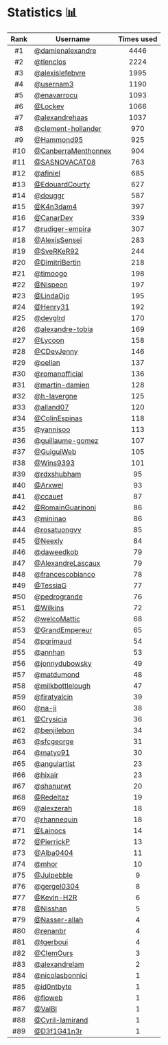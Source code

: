 # Statistics 📊

|Rank|Username|Times used|
:--------:|--------|:--------:|
|#1|[@damienalexandre](https://github.com/damienalexandre)|4446|
|#2|[@tlenclos](https://github.com/tlenclos)|2224|
|#3|[@alexislefebvre](https://github.com/alexislefebvre)|1995|
|#4|[@usernam3](https://github.com/usernam3)|1190|
|#5|[@enavarrocu](https://github.com/enavarrocu)|1093|
|#6|[@Lockev](https://github.com/Lockev)|1066|
|#7|[@alexandrehaas](https://github.com/alexandrehaas)|1037|
|#8|[@clement-hollander](https://github.com/clement-hollander)|970|
|#9|[@Hammond95](https://github.com/Hammond95)|925|
|#10|[@CanberraMenthonnex](https://github.com/CanberraMenthonnex)|904|
|#11|[@SASNOVACAT08](https://github.com/SASNOVACAT08)|763|
|#12|[@afiniel](https://github.com/afiniel)|685|
|#13|[@EdouardCourty](https://github.com/EdouardCourty)|627|
|#14|[@douggr](https://github.com/douggr)|587|
|#15|[@K4n3dam4](https://github.com/K4n3dam4)|397|
|#16|[@CanarDev](https://github.com/CanarDev)|339|
|#17|[@rudiger-empira](https://github.com/rudiger-empira)|307|
|#18|[@AlexisSensei](https://github.com/AlexisSensei)|283|
|#19|[@SveRKeR92](https://github.com/SveRKeR92)|244|
|#20|[@DimitriBertin](https://github.com/DimitriBertin)|218|
|#21|[@timoogo](https://github.com/timoogo)|198|
|#22|[@Nispeon](https://github.com/Nispeon)|197|
|#23|[@LindaOjo](https://github.com/LindaOjo)|195|
|#24|[@Henry31](https://github.com/Henry31)|192|
|#25|[@devglrd](https://github.com/devglrd)|170|
|#26|[@alexandre-tobia](https://github.com/alexandre-tobia)|169|
|#27|[@Lycoon](https://github.com/Lycoon)|158|
|#28|[@CDevJenny](https://github.com/CDevJenny)|146|
|#29|[@oellan](https://github.com/oellan)|137|
|#30|[@romanofficial](https://github.com/romanofficial)|136|
|#31|[@martin-damien](https://github.com/martin-damien)|128|
|#32|[@h-lavergne](https://github.com/h-lavergne)|125|
|#33|[@alland07](https://github.com/alland07)|120|
|#34|[@ColinEspinas](https://github.com/ColinEspinas)|118|
|#35|[@yannisoo](https://github.com/yannisoo)|113|
|#36|[@guillaume-gomez](https://github.com/guillaume-gomez)|107|
|#37|[@GuiguiWeb](https://github.com/GuiguiWeb)|105|
|#38|[@Wins9393](https://github.com/Wins9393)|101|
|#39|[@rdxshubham](https://github.com/rdxshubham)|95|
|#40|[@Arxwel](https://github.com/Arxwel)|93|
|#41|[@ccauet](https://github.com/ccauet)|87|
|#42|[@RomainGuarinoni](https://github.com/RomainGuarinoni)|86|
|#43|[@mininao](https://github.com/mininao)|86|
|#44|[@rosatuongvy](https://github.com/rosatuongvy)|85|
|#45|[@Neexly](https://github.com/Neexly)|84|
|#46|[@daweedkob](https://github.com/daweedkob)|79|
|#47|[@AlexandreLascaux](https://github.com/AlexandreLascaux)|79|
|#48|[@francescobianco](https://github.com/francescobianco)|78|
|#49|[@TessiaG](https://github.com/TessiaG)|77|
|#50|[@pedrogrande](https://github.com/pedrogrande)|76|
|#51|[@Wilkins](https://github.com/Wilkins)|72|
|#52|[@welcoMattic](https://github.com/welcoMattic)|68|
|#53|[@GrandEmpereur](https://github.com/GrandEmpereur)|65|
|#54|[@pgrimaud](https://github.com/pgrimaud)|54|
|#55|[@annhan](https://github.com/annhan)|53|
|#56|[@jonnydubowsky](https://github.com/jonnydubowsky)|49|
|#57|[@matdumond](https://github.com/matdumond)|48|
|#58|[@milkbottlelough](https://github.com/milkbottlelough)|47|
|#59|[@firatyalcin](https://github.com/firatyalcin)|39|
|#60|[@na-ji](https://github.com/na-ji)|38|
|#61|[@Crysicia](https://github.com/Crysicia)|36|
|#62|[@benjilebon](https://github.com/benjilebon)|34|
|#63|[@sfcgeorge](https://github.com/sfcgeorge)|31|
|#64|[@matyo91](https://github.com/matyo91)|30|
|#65|[@angulartist](https://github.com/angulartist)|23|
|#66|[@hixair](https://github.com/hixair)|23|
|#67|[@shanurwt](https://github.com/shanurwt)|20|
|#68|[@Redeltaz](https://github.com/Redeltaz)|19|
|#69|[@alexzerah](https://github.com/alexzerah)|18|
|#70|[@rhannequin](https://github.com/rhannequin)|18|
|#71|[@Lainocs](https://github.com/Lainocs)|14|
|#72|[@PierrickP](https://github.com/PierrickP)|13|
|#73|[@Alba0404](https://github.com/Alba0404)|11|
|#74|[@mhor](https://github.com/mhor)|10|
|#75|[@Julpebble](https://github.com/Julpebble)|9|
|#76|[@gergel0304](https://github.com/gergel0304)|8|
|#77|[@Kevin-H2R](https://github.com/Kevin-H2R)|6|
|#78|[@Nisshan](https://github.com/Nisshan)|5|
|#79|[@Nasser-allah](https://github.com/Nasser-allah)|4|
|#80|[@renanbr](https://github.com/renanbr)|4|
|#81|[@tgerboui](https://github.com/tgerboui)|4|
|#82|[@ClemOurs](https://github.com/ClemOurs)|3|
|#83|[@alexandrelam](https://github.com/alexandrelam)|2|
|#84|[@nicolasbonnici](https://github.com/nicolasbonnici)|1|
|#85|[@id0ntbyte](https://github.com/id0ntbyte)|1|
|#86|[@floweb](https://github.com/floweb)|1|
|#87|[@ValBl](https://github.com/ValBl)|1|
|#88|[@Cyril-lamirand](https://github.com/Cyril-lamirand)|1|
|#89|[@D3f1G41n3r](https://github.com/D3f1G41n3r)|1|

